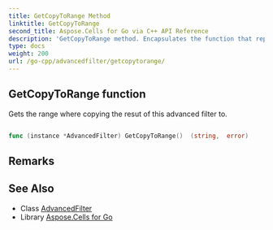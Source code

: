 ```yaml
---
title: GetCopyToRange Method 
linktitle: GetCopyToRange
second_title: Aspose.Cells for Go via C++ API Reference
description: 'GetCopyToRange method. Encapsulates the function that represents getcopytorange in Go.'
type: docs
weight: 200
url: /go-cpp/advancedfilter/getcopytorange/
---
```


## GetCopyToRange function

Gets the range where copying the resut of this advanced filter to.

```go

func (instance *AdvancedFilter) GetCopyToRange()  (string,  error) 

```

## Remarks


## See Also

* Class [AdvancedFilter](../)
* Library [Aspose.Cells for Go](../../)
